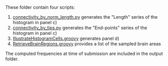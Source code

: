 These folder contain four scripts:

1. [connectivity_by_norm_length.py](connectivity_by_norm_length.py) generates the "Length" series of the histogram in panel c)
2. [connectivity_by_tips.py](./connectivity_by_tips.py) generates the "End-points" series of the histogram in panel c)
3. [IllustrateHistogramCells.groovy](IllustrateHistogramCells.groovy) generates panel d)
4. [RetrieveBrainRegions.groovy](RetrieveBrainRegions.groovy) provides a list of the sampled brain areas

The computed frequencies at time of submission are included in the output folder.